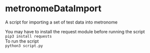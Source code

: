 # metronomeDataImport
A script for importing a set of test data into metronome

You may have to install the request module before running the script  
```pip3 install requests```  
To run the script  
```python3 script.py```  
